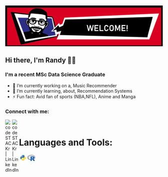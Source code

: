 <!--
**RAXAI/RAXAI** is a ✨ _special_ ✨ repository because its `README.md` (this file) appears on your GitHub profile.


<h3 align="center">
![image](https://github.com/RAXAI/RAXAI/blob/master/github_banner.png)
</h3> -->

[![image](https://github.com/RAXAI/RAXAI/blob/master/github_banner.png)](https://github.com/RAXAI?tab=repositories)

## Hi there, I'm Randy 👋🏿


### I'm a recent MSc Data Science Graduate

- 🔭 I’m currently working on a, Music Recommender
- 🌱 I’m currently learning, about, Recommendation Systems
- ⚡ Fun fact: Avid fan of sports (NBA,NFL), Anime and Manga 
### Connect with me:
[<img align="left" alt="codeSTACKr | LinkedIn" width="22px" src="https://cdn.jsdelivr.net/npm/simple-icons@v3/icons/linkedin.svg" />][linkedin]
[<img align="left" alt="codeSTACKr | LinkedIn" width="22px" src="https://pbs.twimg.com/profile_images/1268207088683020288/d9agkn4h_400x400.jpg" />][Tableau]
<br />
# Languages and Tools:

[<img align="left" alt="Python" width="26px" src="https://raw.githubusercontent.com/github/explore/80688e429a7d4ef2fca1e82350fe8e3517d3494d/topics/python/python.png" />][github]
[<img align="left" alt="R" width="26px" src="https://raw.githubusercontent.com/github/explore/80688e429a7d4ef2fca1e82350fe8e3517d3494d/topics/r/r.png" />][github]



<br />
<br />

[linkedin]: https://www.linkedin.com/in/randallk1738/
[Tableau]: https://public.tableau.com/profile/randall.kakaire#!/?newProfile=&activeTab=0
[github]: https://github.com/RAXAI


